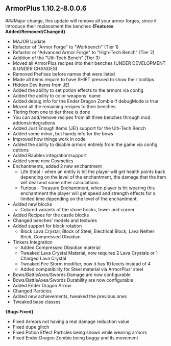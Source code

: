 **ArmorPlus 1.10.2-8.0.0.6**
---------
###Major change, this update will remove all your armor forges, since it introduce their replacement the benches
**{Features Added/Removed/Changed}**
* MAJOR Update
* Refactor of "Armor Forge" to "Workbench" (Tier 1)
* Refactor or "Advanced Armor Forge" to "High-Tech Bench" (Tier 2)
* Addition of the "Ulti-Tech Bench" (Tier 3)
* Moved all ArmorPlus recipes into their benches (UNDER DEVELOPMENT & UNDER CHANGES)
* Removed Prefixes before names that were listed
* Made all items require to have SHIFT pressed to show their tooltips
* Hidden Dev Items from JEI
* Added the ability to set potion effects to the armors via config
* Added the ability to color weapons' name
* Added debug info for the Ender Dragon Zombie if debugMode is true
* Moved all the remaining recipes to their benches
* Tiering from one to tier three is done
* You can add/remove recipes from all three benches through mod addons/integrations
* Added Just Enough Items (JEI) support for the Ulti-Tech Bench
* Added some minor, but handy info for the bows
* Improved how things work in code
* Added the ability to disable armors entirely from the game via config options
* Added Baubles integration/support
* Added some new Cosmetics
* Enchantments, added 2 new enchantment
    * Life Steal - when an entity is hit the player will get health points back depending on the level of the enchantment, the damage that the item will deal and some other calculations.
    * Furious - Treasure Enchantment, when player is hit wearing this enchantment the player will get speed and strength effects for a limited time depending on the level of the enchantment.
* Added new blocks
    * Colored variants of the stone bricks, tower and corner
* Added Recipes for the castle blocks
* Changed benches' models and textures
* Added support for block rotation
    * Block Lava Crystal, Block of Steel, Electrical Block, Lava Nether Brick, Compressed Obsidian
* Tinkers Integration
    * Added Compressed Obsidian material
    * Tweaked Lava Crystal Material, now requires 2 Lava Crystals or 1 Charged Lava Crystal
    * Tweaked Fire Storm modifier, now it has 10 levels instead of 4
    * Added compatibility for Steel material via ArmorPlus' steel
* Bows/BattleAxes/Swords Damage are now configurable
* Bows/BattleAxes/Swords Durability are now configurable
* Added Ender Dragon Arrow
* Changed Particles
* Added new achievements, tweaked the previous ones
* Tweaked base classes

**{Bugs Fixed}**
* Fixed Armors not having a real damage reduction value
* Fixed dupe glitch
* Fixed Potion Effect Particles being shown while wearing armors
* Fixed Ender Dragon Zombie being buggy and its movement
